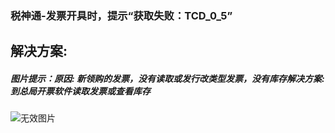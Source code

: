 ### 税神通-发票开具时，提示“获取失败：TCD_0_5”



## 解决方案:

##### 图片提示：原因: 新领购的发票，没有读取或发行改类型发票，没有库存解决方案: 到总局开票软件读取发票或查看库存

![无效图片](https://cdn.jsdelivr.net/gh/IAskWind/lazy66-site/images/question/1_20181206133822.jpg)



